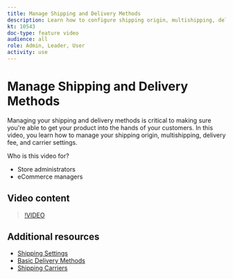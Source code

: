 ```yaml
---
title: Manage Shipping and Delivery Methods
description: Learn how to configure shipping origin, multishipping, delivery fee, and carrier settings for your Commerce store.
kt: 10543
doc-type: feature video
audience: all
role: Admin, Leader, User
activity: use
---
```

# Manage Shipping and Delivery Methods

Managing your shipping and delivery methods is critical to making sure you're able to get your product into the hands of your customers. In this video, you learn how to manage your shipping origin, multishipping, delivery fee, and carrier settings.

Who is this video for?

- Store administrators
- eCommerce managers

## Video content

>[!VIDEO](https://video.tv.adobe.com/v/343658?quality=12&learn=on)

## Additional resources

- [Shipping Settings](https://docs.magento.com/user-guide/shipping/shipping-settings.html)
- [Basic Delivery Methods](https://docs.magento.com/user-guide/shipping/methods-basic.html)
- [Shipping Carriers](https://docs.magento.com/user-guide/shipping/carriers.html)
